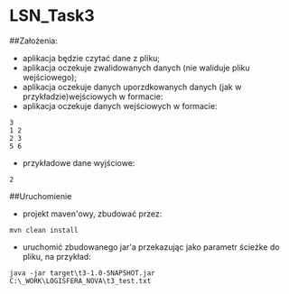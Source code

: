 # LSN_Task3

##Założenia:
- aplikacja będzie czytać dane z pliku;
- aplikacja oczekuje zwalidowanych danych (nie waliduje pliku wejściowego);
- aplikacja oczekuje danych uporzdkowanych danych (jak w przykładzie)wejściowych w formacie: 
- aplikacja oczekuje danych wejściowych w formacie: 

```
3
1 2
2 3
5 6
```
- przykładowe dane wyjściowe:

```
2
```

##Uruchomienie
- projekt maven'owy, zbudować przez:

```mvn clean install```
- uruchomić zbudowanego jar'a przekazując jako parametr ścieżke do pliku, na przykład:

```java -jar target\t3-1.0-SNAPSHOT.jar C:\_WORK\LOGISFERA_NOVA\t3_test.txt```